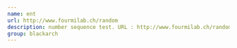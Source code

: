 ```yaml
---
name: ent
url: http://www.fourmilab.ch/random
description: number sequence test. URL : http://www.fourmilab.ch/random Groups : blackarch blackarch-misc
group: blackarch
---
```

